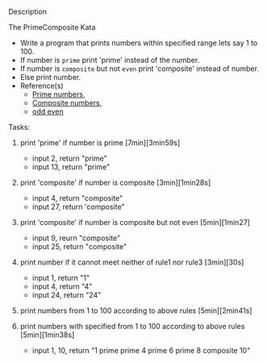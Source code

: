 Description

The PrimeComposite Kata

- Write a program that prints numbers within specified range lets say 1 to 100. 
- If number is ```prime``` print 'prime' instead of the number. 
- If number is ```composite``` but not ```even``` print 'composite' instead of number.
- Else print number. 
- Reference(s)
    - [Prime numbers](https://en.wikipedia.org/wiki/Prime_number), 
    - [Composite numbers](https://en.wikipedia.org/wiki/Composite_number), 
    - [odd even](https://en.wikipedia.org/wiki/Parity_(mathematics))
    
Tasks:

  1. print 'prime' if number is prime [7min][3min59s]
     - input 2, return "prime"
     - input 13, return "prime"
  2. print 'composite' if number is composite [3min][1min28s]
     - input 4, return "composite"
     - input 27, return 'composite"
  3. print 'composite' if number is composite but not even [5min][1min27]
     - input 9, reurn "composite"
     - input 25, return "composite"
  4. print number if it cannot meet neither of rule1 nor rule3 [3min][30s]
     - input 1, return "1"
     - input 4, return "4"
     - input 24, return "24"
  5. print numbers from 1 to 100 according to above rules [5min][2min41s]
  
  6. print numbers with specified from 1 to 100 according to above rules [5min][1min38s]
     - input 1, 10, return "1 prime prime 4 prime 6 prime 8 composite 10"

  
